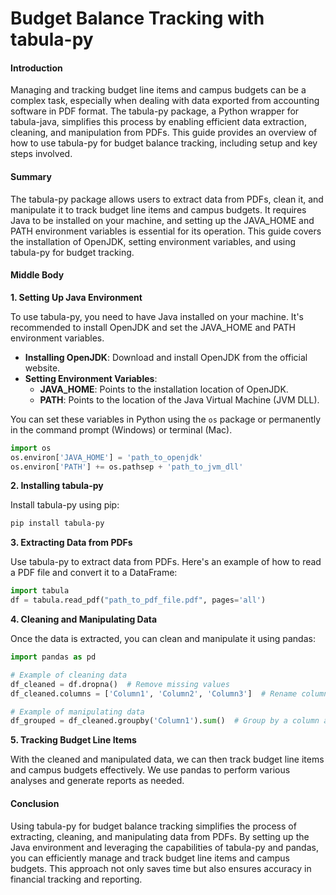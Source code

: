 # Budget Balance Tracking with tabula-py

#### Introduction
Managing and tracking budget line items and campus budgets can be a complex task, especially when dealing with data exported from accounting software in PDF format. The tabula-py package, a Python wrapper for tabula-java, simplifies this process by enabling efficient data extraction, cleaning, and manipulation from PDFs. This guide provides an overview of how to use tabula-py for budget balance tracking, including setup and key steps involved.

#### Summary
The tabula-py package allows users to extract data from PDFs, clean it, and manipulate it to track budget line items and campus budgets. It requires Java to be installed on your machine, and setting up the JAVA_HOME and PATH environment variables is essential for its operation. This guide covers the installation of OpenJDK, setting environment variables, and using tabula-py for budget tracking.

#### Middle Body

**1. Setting Up Java Environment**

To use tabula-py, you need to have Java installed on your machine. It's recommended to install OpenJDK and set the JAVA_HOME and PATH environment variables.

- **Installing OpenJDK**: Download and install OpenJDK from the official website.
- **Setting Environment Variables**:
  - **JAVA_HOME**: Points to the installation location of OpenJDK.
  - **PATH**: Points to the location of the Java Virtual Machine (JVM DLL).

You can set these variables in Python using the `os` package or permanently in the command prompt (Windows) or terminal (Mac).

```python
import os
os.environ['JAVA_HOME'] = 'path_to_openjdk'
os.environ['PATH'] += os.pathsep + 'path_to_jvm_dll'
```

**2. Installing tabula-py**

Install tabula-py using pip:

```bash
pip install tabula-py
```

**3. Extracting Data from PDFs**

Use tabula-py to extract data from PDFs. Here's an example of how to read a PDF file and convert it to a DataFrame:

```python
import tabula
df = tabula.read_pdf("path_to_pdf_file.pdf", pages='all')
```

**4. Cleaning and Manipulating Data**

Once the data is extracted, you can clean and manipulate it using pandas:

```python
import pandas as pd

# Example of cleaning data
df_cleaned = df.dropna()  # Remove missing values
df_cleaned.columns = ['Column1', 'Column2', 'Column3']  # Rename columns

# Example of manipulating data
df_grouped = df_cleaned.groupby('Column1').sum()  # Group by a column and sum values
```

**5. Tracking Budget Line Items**

With the cleaned and manipulated data, we can then track budget line items and campus budgets effectively. We use pandas to perform various analyses and generate reports as needed.

#### Conclusion
Using tabula-py for budget balance tracking simplifies the process of extracting, cleaning, and manipulating data from PDFs. By setting up the Java environment and leveraging the capabilities of tabula-py and pandas, you can efficiently manage and track budget line items and campus budgets. This approach not only saves time but also ensures accuracy in financial tracking and reporting.


